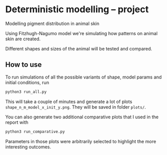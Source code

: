 # Deterministic modelling – project
Modelling pigment distribution in animal skin

Using Fitzhugh-Nagumo model we're simulating how patterns on animal skin are created.

Different shapes and sizes of the animal will be tested and compared.

## How to use

To run simulations of all the possible variants of shape, model params and initial conditions, run

```bash
python3 run_all.py
```

This will take a couple of minutes and generate a lot of plots `shape_n_m_model_x_init_y.png`. They will be saved in folder `plots/`.

You can also generate two additional comparative plots that I used in the report with

```bash
python3 run_comparative.py
```

Parameters in those plots were arbitrarily selected to highlight the more interesting outcomes.
